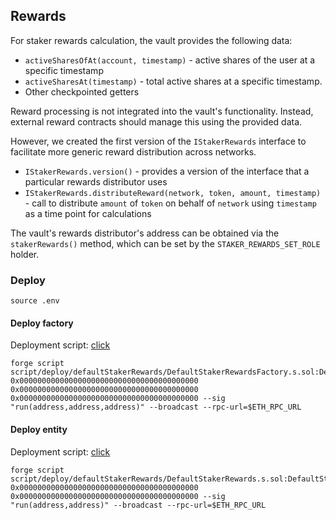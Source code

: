 ## Rewards

For staker rewards calculation, the vault provides the following data:

- `activeSharesOfAt(account, timestamp)` - $\text{active}$ shares of the user at a specific timestamp
- `activeSharesAt(timestamp)` - total $\text{active}$ shares at a specific timestamp.
- Other checkpointed getters

Reward processing is not integrated into the vault's functionality. Instead, external reward contracts should manage this using the provided data.

However, we created the first version of the `IStakerRewards` interface to facilitate more generic reward distribution across networks.

- `IStakerRewards.version()` - provides a version of the interface that a particular rewards distributor uses
- `IStakerRewards.distributeReward(network, token, amount, timestamp)` - call to distribute `amount` of `token` on behalf of `network` using `timestamp` as a time point for calculations

The vault's rewards distributor's address can be obtained via the `stakerRewards()` method, which can be set by the `STAKER_REWARDS_SET_ROLE` holder.

### Deploy

```shell
source .env
```

#### Deploy factory

Deployment script: [click](../script/deploy/defaultStakerRewards/DefaultStakerRewardsFactory.s.sol)

```shell
forge script script/deploy/defaultStakerRewards/DefaultStakerRewardsFactory.s.sol:DefaultStakerRewardsFactoryScript 0x0000000000000000000000000000000000000000 0x0000000000000000000000000000000000000000 0x0000000000000000000000000000000000000000 --sig "run(address,address,address)" --broadcast --rpc-url=$ETH_RPC_URL
```

#### Deploy entity

Deployment script: [click](../script/deploy/defaultStakerRewards/DefaultStakerRewards.s.sol)

```shell
forge script script/deploy/defaultStakerRewards/DefaultStakerRewards.s.sol:DefaultStakerRewardsScript 0x0000000000000000000000000000000000000000 0x0000000000000000000000000000000000000000 --sig "run(address,address)" --broadcast --rpc-url=$ETH_RPC_URL
```
